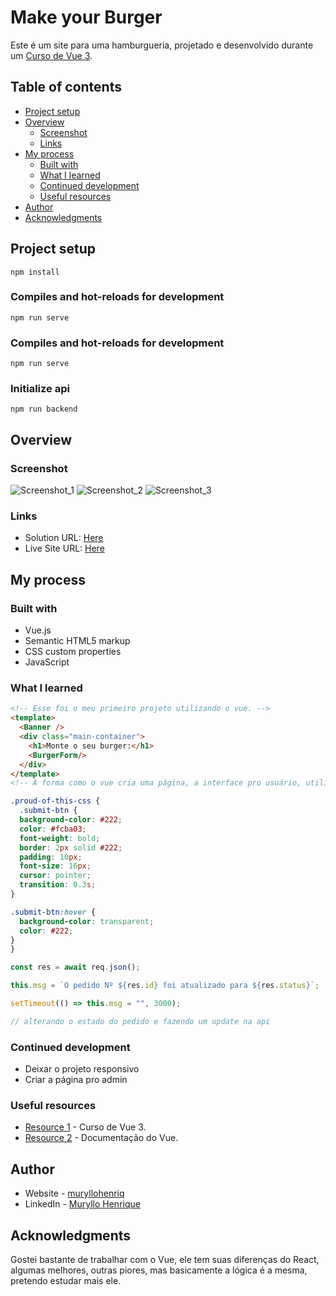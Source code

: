 # Make your Burger

Este é um site para uma hamburgueria, projetado e desenvolvido durante um [Curso de Vue 3](https://www.youtube.com/playlist?list=PLnDvRpP8BnezDglaAvtWgQXzsOmXUuRHL).

## Table of contents

- [Project setup](#project-setup)
- [Overview](#overview)
  - [Screenshot](#screenshot)
  - [Links](#links)
- [My process](#my-process)
  - [Built with](#built-with)
  - [What I learned](#what-i-learned)
  - [Continued development](#continued-development)
  - [Useful resources](#useful-resources)
- [Author](#author)
- [Acknowledgments](#acknowledgments)

## Project setup
```
npm install
```

### Compiles and hot-reloads for development
```
npm run serve
```

### Compiles and hot-reloads for development
```
npm run serve
```

### Initialize api
```
npm run backend
```

## Overview

### Screenshot

![Screenshot_1](https://user-images.githubusercontent.com/105292489/206544118-883a63fc-7793-495a-ab22-d9a0e7f03928.jpg)
![Screenshot_2](https://user-images.githubusercontent.com/105292489/206544915-16e89387-31e7-4b5f-9891-776a5fde519e.jpg)
![Screenshot_3](https://user-images.githubusercontent.com/105292489/206544932-788a49a1-cf33-4b21-b7bf-d5d67a6e452a.jpg)

### Links

- Solution URL: [Here](https://github.com/muryllohenriq/make-your-burger)
- Live Site URL: [Here](https://make-your-burger-xi.vercel.app)

## My process

### Built with

- Vue.js
- Semantic HTML5 markup
- CSS custom properties
- JavaScript

### What I learned

```html
<!-- Esse foi o meu primeiro projeto utilizando o vue. -->
<template>
  <Banner />
  <div class="main-container">
    <h1>Monte o seu burger:</h1>
    <BurgerForm/>
  </div>
</template>
<!-- A forma como o vue cria uma página, a interface pro usuário, utilizando compomnentes, é muito prático e organizado -->
```
```css
.proud-of-this-css {
  .submit-btn {
  background-color: #222;
  color: #fcba03;
  font-weight: bold;
  border: 2px solid #222;
  padding: 10px;
  font-size: 16px;
  cursor: pointer;
  transition: 0.3s;
}

.submit-btn:hover {
  background-color: transparent;
  color: #222;
}
}
```
```js
const res = await req.json();

this.msg = `O pedido Nº ${res.id} foi atualizado para ${res.status}`;

setTimeout(() => this.msg = "", 3000);

// alterando o estado do pedido e fazendo um update na api
```
### Continued development

- Deixar o projeto responsivo
- Criar a página pro admin

### Useful resources

- [Resource 1](https://www.youtube.com/playlist?list=PLnDvRpP8BnezDglaAvtWgQXzsOmXUuRHL) - Curso de Vue 3.
- [Resource 2](https://vuejs.org) - Documentação do Vue.

## Author

- Website - [muryllohenriq](https://github.com/muryllohenriq)
- LinkedIn - [Muryllo Henrique](https://www.linkedin.com/in/muryllohenrique/)

## Acknowledgments

Gostei bastante de trabalhar com o Vue, ele tem suas diferenças do React, algumas melhores, outras piores, mas basicamente a lógica é a mesma, pretendo estudar mais ele.
